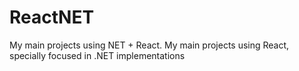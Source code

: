 # ReactNET
My main projects using NET + React.
My main projects using React, specially focused in .NET implementations
